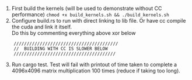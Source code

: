 

1. First build the kernels (will be used to demonstrate without CC performance) `chmod +x build_kernels.sh && ./build_kernels.sh`
2. Configure build.rs to run with direct linking to lib file. Or have cc compile the cuda and link it itself.<br>
   Do this by commenting everything above xor below 
```
    ////////////////////////////////////////
    //  BUILDING WITH CC IS SLOWER BELOW
    ///////////////////////////////////////
```
3. Run cargo test. Test will fail with printout of time taken to complete a 4096x4096 matrix multiplication 100 times (reduce if taking too long).
